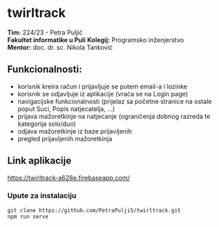 # twirltrack

**Tim:** 224/23 - Petra Puljić  
**Fakultet informatike u Puli**
**Kolegij:** Programsko inženjerstvo  
**Mentor:** doc. dr. sc. Nikola Tanković


## Funkcionalnosti:
- korisnik kreira račun i prijavljuje se putem email-a i lozinke
- korisnik se odjavljuje iz aplikacije (vraća se na Login page)
- navigacijske funkcionalnosti (prijelaz sa početne stranice na ostale poput Suci, Popis natjecatelja, ...)
- prijava mažoretkinje na natjecanje (ograničenja dobnog razreda te kategorija solo/duo)
- odjava mažoretkinje iz baze prijavljenih
- pregled prijavljenih mažoretkinja

## Link aplikacije
https://twirltrack-a628e.firebaseapp.com/

### Upute za instalaciju
```
git clone https://github.com/PetraPulji5/twirltrack.git
npm run serve
```
